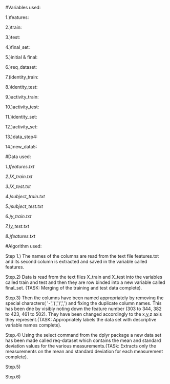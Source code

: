 #Variables used:

1.)features:

2.)train:

3.)test:

4.)final_set:

5.)initial & final: 

6.)req_dataset:

7.)identity_train:

8.)identity_test:

9.)activity_train:

10.)activity_test:

11.)identity_set:

12.)activity_set:

13.)data_step4:

14.)new_data5:

#Data used:

*1.)features.txt*

*2.)X_train.txt*

*3.)X_test.txt*

*4.)subject_train.txt*

*5.)subject_test.txt*

*6.)y_train.txt*

*7.)y_test.txt*

*8.)features.txt*

#Algorithm used:

Step 1.) The names of the columns are read from the text file features.txt and its second column is extracted and saved in the variable called features.

Step.2) Data is read from the text files X_train and X_test into the variables called train and test and then they are row binded into a new variable called final_set. (TASK: Merging of the training and test data complete).

Step.3) Then the columns have been named appropriately by removing the special characters( '-','(',')',',') and fixing the duplicate column names. This has been dne by visibly noting down the feature number (303 to 344, 382 to 423, 461 to 502). They have been changed accordingly to the x,y,z axis they represent.(TASK: Appropriately labels the data set with descriptive variable names complete).

Step.4) Using the select command from the dplyr package a new data set has been made called req-dataset which contains the mean and standard deviation values for the various measurements.(TASk: Extracts only the measurements on the mean and standard deviation for each measurement complete).

Step.5)

Step.6)






